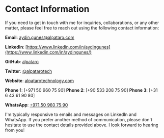 # Contact Information

If you need to get in touch with me for inquiries, collaborations, or any other matter, please feel free to reach out using the following contact information:

**Email**: [aydin.gunes@alpataro.com](mailto:aydin.gunes@alpataro.com)

**LinkedIn**: [https://www.linkedin.com/in/aydingunes](https://www.linkedin.com/in/aydingunes/)

**GitHub**: [alpataro](https://github.com/alpataro)

**Twitter**: [@alpatarotech](https://twitter.com/alpatarotech)

**Website**: [alpatarotechnology.com](https://alpatarotechnology.com/)

**Phone 1**: [+971 50 960 75 90]
**Phone 2**: [+90 533 208 75 90]
**Phone 3**: [+31 6 43 61 90 80]

**WhatsApp**: [+971 50 960 75 90](https://api.whatsapp.com/send?phone=971509607590&text=Hi%2C%20I%20got%20your%20WhatsApp%20information%20from%20your%20github%20alpataro)

I'm typically responsive to emails and messages on LinkedIn and WhatsApp. If you prefer another method of communication, please don't hesitate to use the contact details provided above. I look forward to hearing from you!
